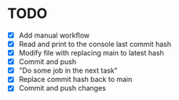 # TODO
- [X] Add manual workflow
- [X] Read and print to the console last commit hash
- [X] Modify file with replacing main to latest hash
- [X] Commit and push
- [X] "Do some job in the next task"
- [X] Replace commit hash back to main
- [X] Commit and push changes
